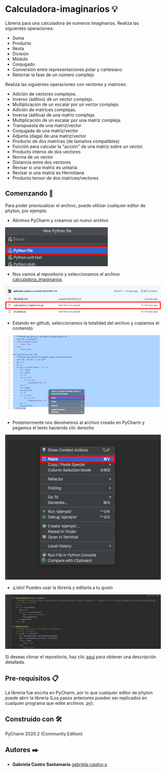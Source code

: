 # Calculadora-imaginarios 💡
Libreria para una calculadora de numeros imaginarios. Realiza las siguientes operaciones:
- Suma
- Producto
- Resta
- División
- Módulo
- Conjugado
- Conversión entre representaciones polar y cartesiano
- Retornar la fase de un número complejo

Realiza las siguientes operaciones con vectores y matrices:
- Adición de vectores complejos.
- Inverso (aditivo) de un vector complejo.
- Multiplicación de un escalar por un vector complejo.
- Adición de matrices complejas.
- Inversa (aditiva) de una matriz compleja.
- Multiplicación de un escalar por una matriz compleja.
- Transpuesta de una matriz/vector
- Conjugada de una matriz/vector
- Adjunta (daga) de una matriz/vector
- Producto de dos matrices (de tamaños compatibles)
- Función para calcular la "acción" de una matriz sobre un vector.
- Producto interno de dos vectores
- Norma de un vector
- Distancia entre dos vectores
- Revisar si una matriz es unitaria
- Revisar si una matriz es Hermitiana
- Producto tensor de dos matrices/vectores

## Comenzando 🚀

Para poder previsualizar el archivo, puede utilizar cualquier editor de phyton, por ejemplo:

- Abrimos PyCharm y creamos un nuevo archivo

![alt text](https://github.com/gabriela-castro-s/img/blob/master/img1.png?raw=true)

- Nos vamos al repositorio y seleccionamos el archivo [calculadora_imaginarios](https://github.com/gabriela-castro-s/Calculadora-imaginarios/blob/master/calculadora_imaginarios.py)

![alt text](https://github.com/gabriela-castro-s/img/blob/master/img2.png?raw=true)

- Estando en github, seleccionamos la totalidad del archivo y copiamos el contenido

![alt text](https://github.com/gabriela-castro-s/img/blob/master/img3.png?raw=true)

- Posteriormente nos devolvemos al archivo creado en PyCharm y pegamos el texto haciendo clic derecho

![alt text](https://github.com/gabriela-castro-s/img/blob/master/img4.png?raw=true)

- ¡Listo! Puedes usar la libreria y editarla a tu gusto

![alt text](https://github.com/gabriela-castro-s/img/blob/master/img5.png?raw=true)

Si deseas clonar el repositorio, haz clic [aquí](https://desarrolloweb.com/articulos/git-clone-clonar-repositorio.html) para obtener una descripción detallada. 

## Pre-requisitos 📋

La libreria fue escrita en PyCharm, por lo que cualquier editor de phyton puede abrir la librería (Los pasos anteriores pueden ser replicados 
en cualquier programa que edite archivos .py).

## Construido con 🛠️

PyCharm 2020.2 (Community Edition)

## Autores ✒️

* **Gabriela Castro Santamaría** [gabriela-castro-s](https://github.com/gabriela-castro-s) 

